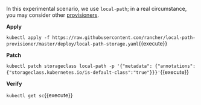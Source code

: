 
In this experimental scenario, we use `local-path`; in a real circumstance, you may consider other [provisioners](https://kubernetes.io/docs/concepts/storage/storage-classes/).

**Apply**

`kubectl apply -f https://raw.githubusercontent.com/rancher/local-path-provisioner/master/deploy/local-path-storage.yaml`{{execute}}

**Patch**

`kubectl patch storageclass local-path -p '{"metadata": {"annotations":{"storageclass.kubernetes.io/is-default-class":"true"}}}'`{{execute}}

**Verify**

`kubectl get sc`{{execute}}

